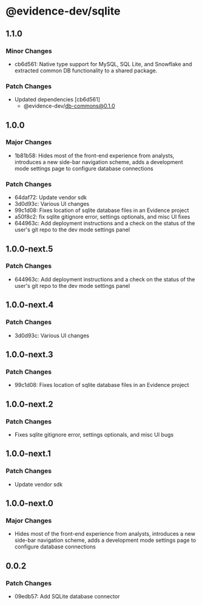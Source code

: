 # @evidence-dev/sqlite

## 1.1.0

### Minor Changes

- cb6d561: Native type support for MySQL, SQL Lite, and Snowflake and extracted common DB functionality to a shared package.

### Patch Changes

- Updated dependencies [cb6d561]
  - @evidence-dev/db-commons@0.1.0

## 1.0.0

### Major Changes

- 1b81b58: Hides most of the front-end experience from analysts, introduces a new side-bar navigation scheme, adds a development mode settings page to configure database connections

### Patch Changes

- 64daf72: Update vendor sdk
- 3d0d93c: Various UI changes
- 99c1d08: Fixes location of sqlite database files in an Evidence project
- a50f8c2: fix sqlite gitignore error, settings optionals, and misc UI fixes
- 644963c: Add deployment instructions and a check on the status of the user's git repo to the dev mode settings panel

## 1.0.0-next.5

### Patch Changes

- 644963c: Add deployment instructions and a check on the status of the user's git repo to the dev mode settings panel

## 1.0.0-next.4

### Patch Changes

- 3d0d93c: Various UI changes

## 1.0.0-next.3

### Patch Changes

- 99c1d08: Fixes location of sqlite database files in an Evidence project

## 1.0.0-next.2

### Patch Changes

- Fixes sqlite gitignore error, settings optionals, and misc UI bugs

## 1.0.0-next.1

### Patch Changes

- Update vendor sdk

## 1.0.0-next.0

### Major Changes

- Hides most of the front-end experience from analysts, introduces a new side-bar navigation scheme, adds a development mode settings page to configure database connections

## 0.0.2

### Patch Changes

- 09edb57: Add SQLite database connector
